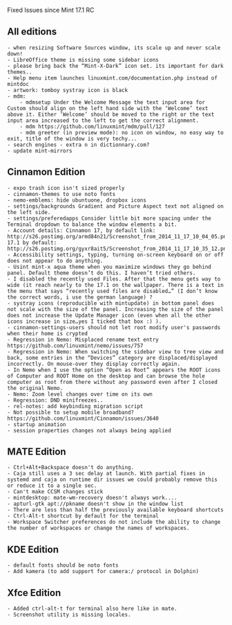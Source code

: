 Fixed Issues since Mint 17.1 RC

All editions
------------
	- when resizing Software Sources window, its scale up and never scale down!
	- LibreOffice theme is missing some sidebar icons
	- please bring back the “Mint-X-Dark” icon set. its important for dark themes..
	- Help menu item launches linuxmint.com/documentation.php instead of mintdoc
	- artwork: tomboy systray icon is black
	- mdm:
		- mdmsetup Under the Welcome Message the text input area for Custom should align on the left hand side with the ‘Welcome’ text above it. Either ‘Welcome’ should be moved to the right or the text input area increased to the left to get the correct alignment.
		- mdm https://github.com/linuxmint/mdm/pull/127
		- mdm greeter (in preview mode): no icon on window, no easy way to exit, title of the window is very techy...
	- search engines - extra n in dictionnary.com?
	- update mint-mirrors

Cinnamon Edition
----------------
	- expo trash icon isn't sized properly
	- cinnamon-themes to use noto fonts
	- nemo-emblems: hide ubuntuone, dropbox icons
	- settings/backgrounds Gradient and Picture Aspect text not aligned on the left side.
	- settings/preferedapps Consider little bit more spacing under the Terminal dropdown to balance the window elements a bit.
	- Account details: Cinnamon 17, by default link: http://s26.postimg.org/armd84n21/Screenshot_from_2014_11_17_10_04_05.png, 17.1 by default: http://s26.postimg.org/gyxr8ait5/Screenshot_from_2014_11_17_10_35_12.png
	- Accessibility settings, typing, turning on-screen keyboard on or off does not appear to do anything.
	- Usint mint-x aqua theme when you maximize windows they go behind panel. Default theme doesn’t do this. I haven’t tried others.
	- I disabled the recently used Files. After that the menu gets way to wide (it reach nearly to the 17.1 on the wallpaper. There is a text in the menu that says “recently used files are disabled…” (I don’t know the correct words, i use the german language)	?
	- systray icons (reproducible with mintupdate) in bottom panel does not scale with the size of the panel. Increasing the size of the panel does not increase the Update Manager icon (even when all the other icons increase in size…yes I ticked that box :) ).
	- cinnamon-settings-users should not let root modify user's passwords when their home is crypted
	- Regression in Nemo: Misplaced rename text entry https://github.com/linuxmint/nemo/issues/757
	- Regression in Nemo: When switching the sidebar view to tree view and back, some entries in the “Devices” category are displaced/displayed incorrectly. On mouse-over they display correctly again.
	- In Nemo when I use the option “Open as Root” appears the ROOT icons of Computer and ROOT Home on the desktop and can browse the hole computer as root from there without any password even after I closed the original Nemo.
	- Nemo: Zoom level changes over time on its own
	- Regression: DND minifreezes..
	- rel-notes: add keybinding migration script
	- Not possible to setup mobile broadband? https://github.com/linuxmint/Cinnamon/issues/3640
	- startup animation
	- session properties changes not always being applied

MATE Edition
------------
	- Ctrl+Alt+Backspace doesn't do anything.
	- Caja still uses a 3 sec delay at launch. With partial fixes in systemd and caja on runtime dir issues we could probably remove this or reduce it to a single sec.
	- Can't make CCSM changes stick
	- mintdesktop: mate-wm-recovery doesn't always work....
	- apturl-gtk apt://pkname doesn't show in the window list
	- There are less than half the previously available keyboard shortcuts
	- Ctrl-Alt-t shortcut by default for the terminal
	- Workspace Switcher preferences do not include the ability to change the number of workspaces or change the names of workspaces.

KDE Edition
-----------
	- default fonts should be noto fonts
	- Add kamera (to add support for camera:/ protocol in Dolphin)

Xfce Edition
------------
	- Added ctrl-alt-t for terminal also here like in mate.
	- Screenshot utility is missing locales.
